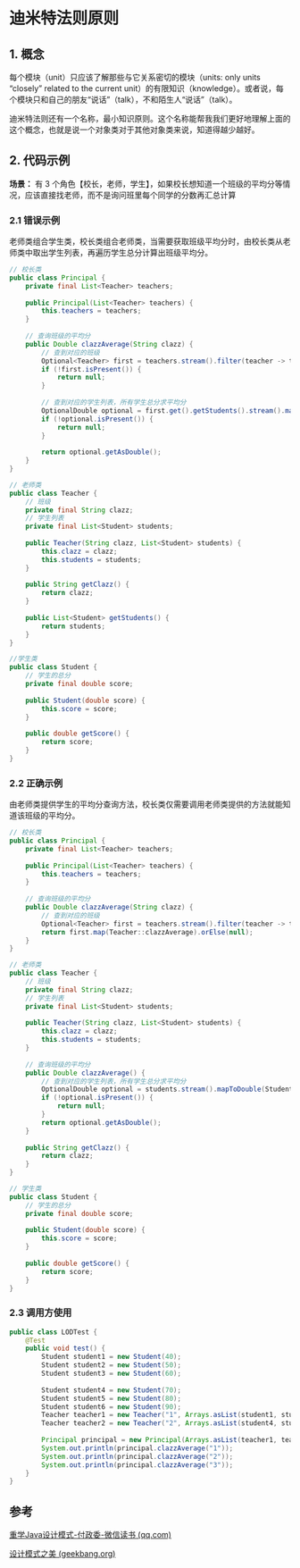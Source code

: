 # 迪米特法则原则

## 1. 概念
每个模块（unit）只应该了解那些与它关系密切的模块（units: only units “closely” related to the current unit）的有限知识（knowledge）。或者说，每个模块只和自己的朋友“说话”（talk），不和陌生人“说话”（talk）。

迪米特法则还有一个名称，最小知识原则。这个名称能帮我我们更好地理解上面的这个概念，也就是说一个对象类对于其他对象类来说，知道得越少越好。


## 2. 代码示例
**场景：**
有 3 个角色【校长，老师，学生】，如果校长想知道一个班级的平均分等情况，应该直接找老师，而不是询问班里每个同学的分数再汇总计算

### 2.1 错误示例
老师类组合学生类，校长类组合老师类，当需要获取班级平均分时，由校长类从老师类中取出学生列表，再遍历学生总分计算出班级平均分。

```java
// 校长类
public class Principal {  
    private final List<Teacher> teachers;  
  
    public Principal(List<Teacher> teachers) {  
        this.teachers = teachers;  
    }
  
    // 查询班级的平均分  
    public Double clazzAverage(String clazz) {  
        // 查到对应的班级  
        Optional<Teacher> first = teachers.stream().filter(teacher -> teacher.getClazz().equals(clazz)).findFirst();  
        if (!first.isPresent()) {  
            return null;  
        }  
  
        // 查到对应的学生列表，所有学生总分求平均分  
        OptionalDouble optional = first.get().getStudents().stream().mapToDouble(Student::getScore).average();  
        if (!optional.isPresent()) {  
            return null;  
        }  
  
        return optional.getAsDouble();  
    }  
}

// 老师类
public class Teacher {  
    // 班级  
    private final String clazz;  
    // 学生列表  
    private final List<Student> students;  
  
    public Teacher(String clazz, List<Student> students) {  
        this.clazz = clazz;  
        this.students = students;  
    }  
  
    public String getClazz() {  
        return clazz;  
    }  
  
    public List<Student> getStudents() {  
        return students;  
    }  
}

//学生类
public class Student {  
    // 学生的总分  
    private final double score;  
  
    public Student(double score) {  
        this.score = score;  
    }  
  
    public double getScore() {  
        return score;  
    }  
}
```


### 2.2 正确示例
由老师类提供学生的平均分查询方法，校长类仅需要调用老师类提供的方法就能知道该班级的平均分。

```java
// 校长类
public class Principal {  
    private final List<Teacher> teachers;  
  
    public Principal(List<Teacher> teachers) {  
        this.teachers = teachers;  
    }  
  
    // 查询班级的平均分  
    public Double clazzAverage(String clazz) {  
        // 查到对应的班级  
        Optional<Teacher> first = teachers.stream().filter(teacher -> teacher.getClazz().equals(clazz)).findFirst();  
        return first.map(Teacher::clazzAverage).orElse(null);  
    }  
}

// 老师类
public class Teacher {  
    // 班级  
    private final String clazz;  
    // 学生列表  
    private final List<Student> students;  
  
    public Teacher(String clazz, List<Student> students) {  
        this.clazz = clazz;  
        this.students = students;  
    }  
  
    // 查询班级的平均分  
    public Double clazzAverage() {  
        // 查到对应的学生列表，所有学生总分求平均分  
        OptionalDouble optional = students.stream().mapToDouble(Student::getScore).average();  
        if (!optional.isPresent()) {  
            return null;  
        }  
        return optional.getAsDouble();  
    }  
  
    public String getClazz() {  
        return clazz;  
    }  
}

// 学生类
public class Student {  
    // 学生的总分  
    private final double score;  
  
    public Student(double score) {  
        this.score = score;  
    }  
  
    public double getScore() {  
        return score;  
    }  
}
```


### 2.3 调用方使用
```java
public class LODTest {  
    @Test  
    public void test() {  
        Student student1 = new Student(40);  
        Student student2 = new Student(50);  
        Student student3 = new Student(60);  
  
        Student student4 = new Student(70);  
        Student student5 = new Student(80);  
        Student student6 = new Student(90);  
        Teacher teacher1 = new Teacher("1", Arrays.asList(student1, student2, student3));  
        Teacher teacher2 = new Teacher("2", Arrays.asList(student4, student5, student6));  
  
        Principal principal = new Principal(Arrays.asList(teacher1, teacher2));  
        System.out.println(principal.clazzAverage("1"));  
        System.out.println(principal.clazzAverage("2"));  
        System.out.println(principal.clazzAverage("3"));  
    }  
}
```


## 参考
[重学Java设计模式-付政委-微信读书 (qq.com)](https://weread.qq.com/web/reader/bcf32900724708cbbcf08c1)

[设计模式之美 (geekbang.org)](https://time.geekbang.org/column/intro/100039001)